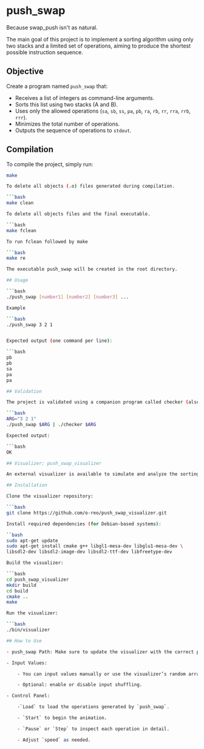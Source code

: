 # push_swap

Because swap_push isn't as natural.

The main goal of this project is to implement a sorting algorithm using only two stacks and a limited set of operations, aiming to produce the shortest possible instruction sequence.

## Objective

Create a program named `push_swap` that:

- Receives a list of integers as command-line arguments.
- Sorts this list using two stacks (A and B).
- Uses only the allowed operations (`sa`, `sb`, `ss`, `pa`, `pb`, `ra`, `rb`, `rr`, `rra`, `rrb`, `rrr`).
- Minimizes the total number of operations.
- Outputs the sequence of operations to `stdout`.

## Compilation

To compile the project, simply run:

```bash
make

To delete all objects (.o) files generated during compilation.

```bash
make clean

To delete all objects files and the final executable.

```bash
make fclean

To run fclean followed by make

```bash
make re

The executable push_swap will be created in the root directory.

## Usage

```bash
./push_swap [number1] [number2] [number3] ...

Example

```bash
./push_swap 3 2 1


Expected output (one command per line):

```bash
pb
pb
sa
pa
pa

## Validation

The project is validated using a companion program called checker (also developed as part of the project), which verifies whether the output commands correctly sort the stack.

```bash
ARG="3 2 1"
./push_swap $ARG | ./checker $ARG

Expected output:

```bash
OK

## Visualizer: push_swap_visualizer

An external visualizer is available to simulate and analyze the sorting steps of your algorithm.

## Installation

Clone the visualizer repository:

```bash
git clone https://github.com/o-reo/push_swap_visualizer.git

Install required dependencies (for Debian-based systems):

``bash
sudo apt-get update
sudo apt-get install cmake g++ libgl1-mesa-dev libglu1-mesa-dev \
libsdl2-dev libsdl2-image-dev libsdl2-ttf-dev libfreetype-dev

Build the visualizer:

```bash
cd push_swap_visualizer
mkdir build
cd build
cmake ..
make

Run the visualizer:

```bash
./bin/visualizer

## How to Use

- push_swap Path: Make sure to update the visualizer with the correct path to your push_swap executable.

- Input Values:

	- You can input values manually or use the visualizer’s random array generator.

	- Optional: enable or disable input shuffling.

- Control Panel:

	-`Load` to load the operations generated by `push_swap`.

	- `Start` to begin the animation.

	- `Pause` or `Step` to inspect each operation in detail.

	- Adjust `speed` as needed.

